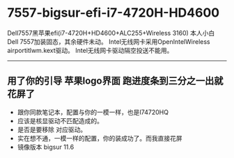 # 7557-bigsur-efi-i7-4720H-HD4600
Dell7557黑苹果efi(i7-4720H+HD4600+ALC255+Wireless 3160)
本人小白
Dell 7557加装固态，其余硬件未动。
Intel无线网卡采用OpenIntelWireless airportitlwm.kext驱动。
Intel无线网卡驱动隔空投送不能用。


---

## 用了你的引导 苹果logo界面 跑进度条到三分之一出就 花屏了
- 跟你同款笔记本，配置与你的一模一样，也是I74720HQ
- 应该是核显驱动不匹配造成的。
- 是否是要移除 对应驱动。
- 实在想不通，一模一样的配置，你的装成功了。而我直接花屏
- 镜像版本 bigsur 11.6
